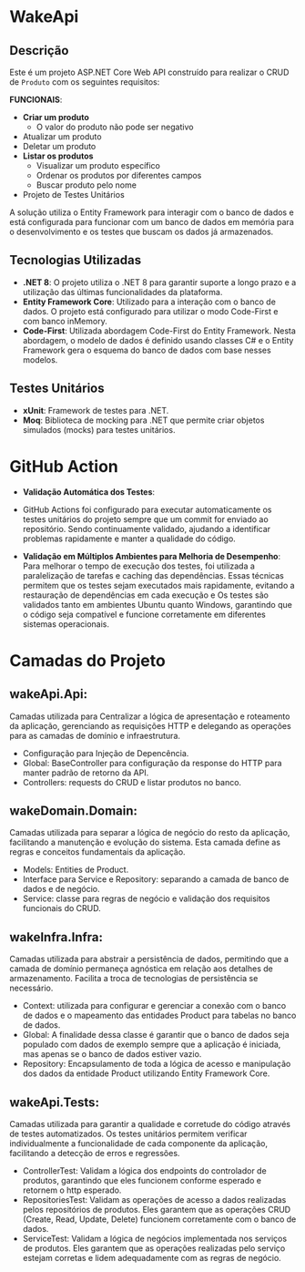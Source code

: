 # WakeApi

## Descrição

Este é um projeto ASP.NET Core Web API construído para realizar o CRUD de `Produto` com os seguintes requisitos:

**FUNCIONAIS**:
- **Criar um produto**
  - O valor do produto não pode ser negativo
- Atualizar um produto
- Deletar um produto
- **Listar os produtos**
  - Visualizar um produto específico
  - Ordenar os produtos por diferentes campos
  - Buscar produto pelo nome
- Projeto de Testes Unitários

A solução utiliza o Entity Framework para interagir com o banco de dados e está configurada para funcionar com um banco de dados em memória para o desenvolvimento e os testes que buscam os dados já armazenados.

## Tecnologias Utilizadas

- **.NET 8**: O projeto utiliza o .NET 8 para garantir suporte a longo prazo e a utilização das últimas funcionalidades da plataforma.
- **Entity Framework Core**: Utilizado para a interação com o banco de dados. O projeto está configurado para utilizar o modo Code-First e com banco inMemory.
- **Code-First**: Utilizada abordagem Code-First do Entity Framework. Nesta abordagem, o modelo de dados é definido usando classes C# e o Entity Framework gera o esquema do banco de dados com base nesses modelos.

## Testes Unitários

- **xUnit**: Framework de testes para .NET.
- **Moq**: Biblioteca de mocking para .NET que permite criar objetos simulados (mocks) para testes unitários.

# GitHub Action

- **Validação Automática dos Testes**:
- GitHub Actions foi configurado para executar automaticamente os testes unitários do projeto sempre que um commit for enviado ao repositório. Sendo continuamente validado, ajudando a identificar problemas rapidamente e manter a qualidade do código.

- **Validação em Múltiplos Ambientes para Melhoria de Desempenho**:
Para melhorar o tempo de execução dos testes, foi utilizada a paralelização de tarefas e caching das dependências. Essas técnicas permitem que os testes sejam executados mais rapidamente, evitando a restauração de dependências em cada execução e Os testes são validados tanto em ambientes Ubuntu quanto Windows, garantindo que o código seja compatível e funcione corretamente em diferentes sistemas operacionais.

# Camadas do Projeto

## **wakeApi.Api**: 
 Camadas utilizada para Centralizar a lógica de apresentação e roteamento da aplicação, gerenciando as requisições HTTP e delegando as operações para as camadas de domínio e infraestrutura.
   - Configuração para Injeção de Depencência.
   - Global: BaseController para configuração da response do HTTP para manter padrão de retorno da API.
   - Controllers: requests do CRUD e listar produtos no banco.
     
## **wakeDomain.Domain**: 
 Camadas utilizada para separar a lógica de negócio do resto da aplicação, facilitando a manutenção e evolução do sistema. Esta camada define as regras e conceitos fundamentais da aplicação.
  - Models: Entities de Product.
  - Interface para Service e Repository: separando a camada de banco de dados e de negócio.
  - Service: classe para regras de negócio e validação dos requisitos funcionais do CRUD. 

## **wakeInfra.Infra**:
 Camadas utilizada para abstrair a persistência de dados, permitindo que a camada de domínio permaneça agnóstica em relação aos detalhes de armazenamento. Facilita a troca de tecnologias de persistência se necessário.
  - Context: utilizada para configurar e gerenciar a conexão com o banco de dados e o mapeamento das entidades Product para tabelas no banco de dados.
  - Global: A finalidade dessa classe é garantir que o banco de dados seja populado com dados de exemplo sempre que a aplicação é iniciada, mas apenas se o banco de dados estiver vazio.
  - Repository: Encapsulamento de toda a lógica de acesso e manipulação dos dados da entidade Product utilizando Entity Framework Core.

## **wakeApi.Tests**:
 Camadas utilizada para garantir a qualidade e corretude do código através de testes automatizados. Os testes unitários permitem verificar individualmente a funcionalidade de cada componente da aplicação, facilitando a detecção de erros e regressões.
  - ControllerTest: Validam a lógica dos endpoints do controlador de produtos, garantindo que eles funcionem conforme esperado e retornem o http esperado.
  - RepositoriesTest: Validam as operações de acesso a dados realizadas pelos repositórios de produtos. Eles garantem que as operações CRUD (Create, Read, Update, Delete) funcionem corretamente com o banco de dados.
  - ServiceTest: Validam a lógica de negócios implementada nos serviços de produtos. Eles garantem que as operações realizadas pelo serviço estejam corretas e lidem adequadamente com as regras de negócio.

